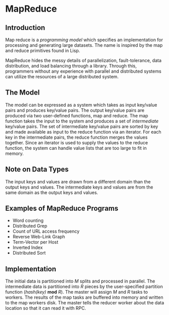 # MapReduce
## Introduction
Map reduce is a _programming model_ which specifies an implementation for processing and generating large datasets. The name is inspired by the map and reduce primitives found in Lisp.

MapReduce hides the messy details of parallelization, fault-tolerance, data distribution, and load balancing through a library. Through this, programmers without any experience with parallel and distributed systems can utilize the resources of a large distributed system.

## The Model
The model can be expressed as a system which takes as input key/value pairs and produces key/value pairs. The output key/value pairs are produced via two user-defined functions, map and reduce. The map function takes the input to the system and produces a set of _intermediate_ key/value pairs. The set of intermediate key/value pairs are sorted by key and made available as input to the reduce function via an iterator. For each key in the intermediate pairs, the reduce function merges the values together. Since an iterator is used to supply the values to the reduce function, the system can handle value lists that are too large to fit in memory.

## Note on Data Types
 The input keys and values are drawn from a different domain than the output keys and values. The intermediate keys and values are from the same domain as the output keys and values.

## Examples of MapReduce Programs

 * Word counting
 * Distributed Grep
 * Count of URL access frequency
 * Reverse Web-Link Graph
 * Term-Vector per Host
 * Inverted Index
 * Distributed Sort

## Implementation
The initial data is partitioned into _M_ splits and processed in parallel. The intermediate data is partitioned into _R_ pieces by the user-specified partition function (_hash(key)_ **mod** _R_). The master will assign _M_ and _R_ tasks to workers. The results of the map tasks are buffered into memory and written to the map workers disk. The master tells the reducer worker about the data location so that it can read it with RPC. 
